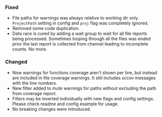 ### Fixed
- File paths for warnings was always relative to working dir only. `ProjectPath` setting in config and `proj` flag was completely ignored.
- Removed some code duplication.
- Data race is cured by adding a wait group to wait for all file reports being processed. Sometimes looping through all the files was ended prior the last report is collected from channel leading to incomplete counts. No more.

### Changed
- Now warnings for functions coverage aren't shown per line, but instead are included in file coverage warnings. It still includes xccov messages with the line numbers.
- New filter added to mute warnings for paths without excluding the path from coverage report.
- Filters may be inverted individually with new flags and config settings. Please check readme and config example for usage.
- No breaking changes were introduced.